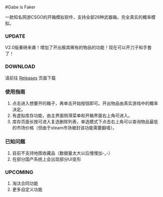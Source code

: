 #Gabe is Faker

一款知名网游CSGO的开箱模拟软件，支持全部26种武器箱，完全真实的概率模拟。

### UPDATE
V2.0版重磅来袭！增加了开出极其稀有的物品的功能！现在可以开刀子和手套了！

### DOWNLOAD
请前往 [Releases](http://git.oschina.net/Zerlings/Gabe-is-Faker/releases) 页面下载

### 使用指南
1. 点击进入想要开的箱子，再单击开始按钮即可。开出物品由真实游戏中的概率决定。
2. 有虚拟库存功能，由主界面侧滑菜单和开箱界面右上角可进入。
3. 库存页面长按可进入复选删除列表，单选模式下点击右上角可以查询物品最低的市场价格（但由于steam市场被封该功能需要翻墙）。

### 已知问题
1. 目前不支持地图收藏品（数据量太大以后慢慢加-_-）
2. 在部分国产系统上会出现部分UI变形

### UPCOMING
1. 淘汰合同功能
2. 更多自定义功能
